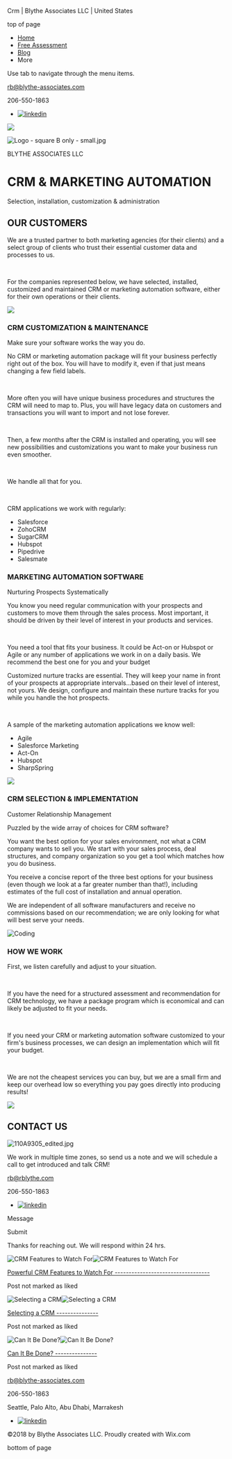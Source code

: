 Crm | Blythe Associates LLC | United States









top of page

* [Home](https://www.blythe-associates.com)
* [Free Assessment](https://www.blythe-associates.com/free-assessment)
* [Blog](https://www.blythe-associates.com/blog-1)
* More

Use tab to navigate through the menu items.

[rb@blythe-associates.com](mailto:rb@blythe-associates.com)

206-550-1863

* [![linkedin](https://static.wixstatic.com/media/7528824071724d12a3e6c31eee0b40d4.png/v1/fill/w_20,h_20,al_c,q_85,usm_0.66_1.00_0.01,enc_avif,quality_auto/7528824071724d12a3e6c31eee0b40d4.png)](https://www.linkedin.com/company/blythe-associates-llc/)

![](https://static.wixstatic.com/media/ad69a2abe15749a9a62bbfb83c3003c7.jpg/v1/fill/w_86,h_57,al_c,q_80,usm_0.66_1.00_0.01,blur_2,enc_avif,quality_auto/ad69a2abe15749a9a62bbfb83c3003c7.jpg)

![Logo - square B only - small.jpg](https://static.wixstatic.com/media/d9f89e_5985683cd0604c449d3cf69c82f4e099~mv2.jpg/v1/fill/w_50,h_50,al_c,q_80,enc_avif,quality_auto/Logo%20-%20square%20B%20only%20-%20small.jpg)

BLYTHE ASSOCIATES LLC

CRM & MARKETING AUTOMATION
==========================

Selection, installation, customization & administration

OUR CUSTOMERS
-------------

We are a trusted partner to both marketing agencies (for their clients) and a select group of clients who trust their essential customer data and processes to us. 

​

For the companies represented below, we have selected, installed, customized and maintained CRM or marketing automation software, either for their own operations or their clients.

![](https://static.wixstatic.com/media/e546e4fda51547a287b459c10d25937b.jpg/v1/fill/w_123,h_82,al_c,q_80,usm_0.66_1.00_0.01,blur_2,enc_avif,quality_auto/e546e4fda51547a287b459c10d25937b.jpg)

### CRM CUSTOMIZATION & MAINTENANCE

Make sure your software works the way you do.

No CRM or marketing automation package will fit your business perfectly right out of the box. You will have to modify it, even if that just means changing a few field labels.

​

More often you will have unique business procedures and structures the CRM will need to map to. Plus, you will have legacy data on customers and transactions you will want to import and not lose forever.

​

Then, a few months after the CRM is installed and operating, you will see new possibilities and customizations you want to make your business run even smoother.

​

We handle all that for you.

​

CRM applications we work with regularly:

* Salesforce
* ZohoCRM
* SugarCRM
* Hubspot
* Pipedrive
* Salesmate

### MARKETING AUTOMATION SOFTWARE

Nurturing Prospects Systematically

You know you need regular communication with your prospects and customers to move them through the sales process. Most important, it should be driven by their level of interest in your products and services.

​

You need a tool that fits your business. It could be Act-on or Hubspot or Agile or any number of applications we work in on a daily basis. We recommend the best one for you and your budget

Customized nurture tracks are essential. They will keep your name in front of your prospects at appropriate intervals...based on their level of interest, not yours. We design, configure and maintain these nurture tracks for you while you handle the hot prospects.

​

A sample of the marketing automation applications we know well:

* Agile
* Salesforce Marketing
* Act-On
* Hubspot
* SharpSpring

![](https://static.wixstatic.com/media/49cf43b85ab5497ea5c3a2e6d0737885.jpg/v1/fill/w_123,h_82,al_c,q_80,usm_0.66_1.00_0.01,blur_2,enc_avif,quality_auto/49cf43b85ab5497ea5c3a2e6d0737885.jpg)

### CRM SELECTION & IMPLEMENTATION

Customer Relationship Management

Puzzled by the wide array of choices for CRM software? 

You want the best option for your sales environment, not what a CRM company wants to sell you. We start with your sales process, deal structures, and company organization so you get a tool which matches how you do business.

You receive a concise report of the three best options for your business (even though we look at a far greater number than that!), including estimates of the full cost of installation and annual operation.

We are independent of all software manufacturers and receive no commissions based on our recommendation; we are only looking for what will best serve your needs.

![Coding](https://static.wixstatic.com/media/ec710b59c77d4b8f87c89c40d690cd18.jpg/v1/fill/w_122,h_82,al_c,q_80,usm_0.66_1.00_0.01,blur_2,enc_avif,quality_auto/ec710b59c77d4b8f87c89c40d690cd18.jpg)

### HOW WE WORK

First, we listen carefully and adjust to your situation.

​

If you have the need for a structured assessment and recommendation for CRM technology, we have a package program which is economical and can likely be adjusted to fit your needs.

​

If you need your CRM or marketing automation software customized to your firm's business processes, we can design an implementation which will fit your budget.

​

We are not the cheapest services you can buy, but we are a small firm and keep our overhead low so everything you pay goes directly into producing results!

![](https://static.wixstatic.com/media/nsplsh_4751723931484c4c666e77~mv2_d_4000_6000_s_4_2.jpg/v1/fill/w_91,h_136,al_c,q_80,usm_0.66_1.00_0.01,blur_2,enc_avif,quality_auto/nsplsh_4751723931484c4c666e77~mv2_d_4000_6000_s_4_2.jpg)

CONTACT US
----------

![110A9305_edited.jpg](https://static.wixstatic.com/media/d9f89e_19e663d65dbe44638ed12e7fdda845bd~mv2.jpg/v1/crop/x_36,y_15,w_726,h_1168/fill/w_184,h_293,al_c,q_80,usm_0.66_1.00_0.01,enc_avif,quality_auto/110A9305_edited.jpg)

We work in multiple time zones, so send us a note and we will schedule a call to get introduced and talk CRM!

[rb@rblythe.com](mailto:rb@rblythe.com)

206-550-1863

* [![linkedin](https://static.wixstatic.com/media/7528824071724d12a3e6c31eee0b40d4.png/v1/fill/w_26,h_26,al_c,q_85,usm_0.66_1.00_0.01,enc_avif,quality_auto/7528824071724d12a3e6c31eee0b40d4.png)](https://www.linkedin.com/company/blythe-associates-llc/)

Message

Submit

Thanks for reaching out. We will respond within 24 hrs.

![CRM Features to Watch For](https://static.wixstatic.com/media/d9f89e_7d3cf3763ec44447b8e372eae72856ae~mv2.jpg/v1/fill/w_443,h_250,fp_0.50_0.50,q_30,blur_30,enc_avif,quality_auto/d9f89e_7d3cf3763ec44447b8e372eae72856ae~mv2.webp)![CRM Features to Watch For](https://static.wixstatic.com/media/d9f89e_7d3cf3763ec44447b8e372eae72856ae~mv2.jpg/v1/fill/w_305,h_172,fp_0.50_0.50,q_90,enc_avif,quality_auto/d9f89e_7d3cf3763ec44447b8e372eae72856ae~mv2.webp)

[Powerful CRM Features to Watch For
----------------------------------](https://www.blythe-associates.com/post/powerful-crm-features-to-watch-for)

Post not marked as liked

![Selecting a CRM](https://static.wixstatic.com/media/c74c32c344c44f35b871382c99feabe4.jpg/v1/fill/w_445,h_250,fp_0.50_0.50,q_30,blur_30,enc_avif,quality_auto/c74c32c344c44f35b871382c99feabe4.webp)![Selecting a CRM](https://static.wixstatic.com/media/c74c32c344c44f35b871382c99feabe4.jpg/v1/fill/w_306,h_172,fp_0.50_0.50,q_90,enc_avif,quality_auto/c74c32c344c44f35b871382c99feabe4.webp)

[Selecting a CRM
---------------](https://www.blythe-associates.com/post/manage-your-blog-from-your-live-site)

Post not marked as liked

![Can It Be Done?](https://static.wixstatic.com/media/11062b_7f58b671a3074769aefce731bb7fceb2~mv2_d_5760_3840_s_4_2.jpg/v1/fill/w_443,h_250,fp_0.50_0.50,q_30,blur_30,enc_avif,quality_auto/11062b_7f58b671a3074769aefce731bb7fceb2~mv2_d_5760_3840_s_4_2.webp)![Can It Be Done?](https://static.wixstatic.com/media/11062b_7f58b671a3074769aefce731bb7fceb2~mv2_d_5760_3840_s_4_2.jpg/v1/fill/w_305,h_172,fp_0.50_0.50,q_90,enc_avif,quality_auto/11062b_7f58b671a3074769aefce731bb7fceb2~mv2_d_5760_3840_s_4_2.webp)

[Can It Be Done?
---------------](https://www.blythe-associates.com/post/design-a-stunning-blog)

Post not marked as liked

[rb@blythe-associates.com](mailto:rb@blythe-associates.com)

206-550-1863

Seattle, Palo Alto, Abu Dhabi, Marrakesh

* [![linkedin](https://static.wixstatic.com/media/7528824071724d12a3e6c31eee0b40d4.png/v1/fill/w_20,h_20,al_c,q_85,usm_0.66_1.00_0.01,enc_avif,quality_auto/7528824071724d12a3e6c31eee0b40d4.png)](https://www.linkedin.com/company/blythe-associates-llc/)

©2018 by Blythe Associates LLC. Proudly created with Wix.com

bottom of page